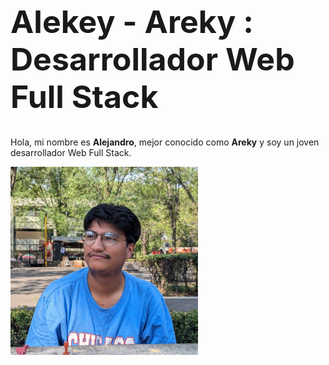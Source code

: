 <h1 style="font-size: 50px">Alekey - Areky : Desarrollador Web Full Stack</h1>
<p>Hola, mi nombre es <strong>Alejandro</strong>, mejor conocido como <strong>Areky</strong> y soy un joven desarrollador Web Full Stack.</p>
<img src="src/assets/img/Areky.jpg" width="300px"/>

